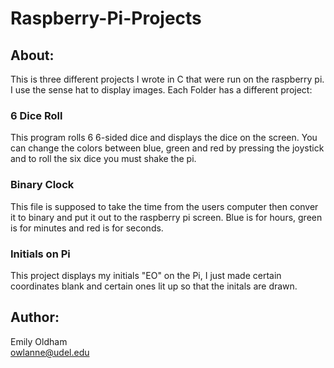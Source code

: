 # Raspberry-Pi-Projects

## About: 
This is three different projects I wrote in C that were run on the raspberry pi. I use the sense hat to display images. Each Folder has a different project: 
### 6 Dice Roll
This program rolls 6 6-sided dice and displays the dice on the screen. You can change the colors between blue, green and red by pressing the joystick and to roll the six dice you must shake the pi. 
### Binary Clock
This file is supposed to take the time from the users computer then conver it to binary and put it out to the raspberry pi screen. Blue is for hours, green is for minutes and red is for seconds. 
### Initials on Pi
This project displays my initials "EO" on the Pi, I just made certain coordinates blank and certain ones lit up so that the initals are drawn. 

## Author: 
Emily Oldham <br>
owlanne@udel.edu <br>
